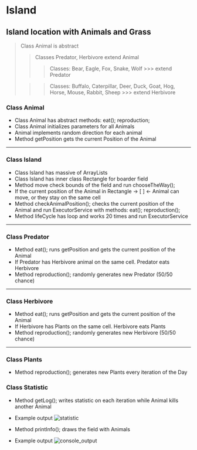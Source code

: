 # Island
## Island location with Animals and Grass

> Class Animal is abstract
>> Classes Predator, Herbivore extend Animal
>>> Classes: Bear, Eagle, Fox, Snake, Wolf >>> extend Predator
> 
>>> Classes: Buffalo, Caterpillar, Deer, Duck, Goat, Hog, Horse, Mouse, Rabbit, Sheep >>> extend Herbivore


### Class Animal
* Class Animal has abstract methods: eat(); reproduction;
* Class Animal initializes parameters for all Animals
* Animal implements random direction for each animal
* Method getPosition gets the current Position of the Animal
--------------------------------------------------------------------------------------------------------------
### Class Island
* Class Island has massive of ArrayLists
* Class Island has inner class Rectangle for boarder field
* Method move check bounds of the field and run chooseTheWay(); 
* If the current position of the Animal in Rectangle -> [ ] <- Animal can move, or they stay on the same cell
* Method checkAnimalPosition(); checks the current position of the Animal and run ExecutorService with methods: eat(); reproduction();
* Method lifeCycle has loop and works 20 times and run ExecutorService
--------------------------------------------------------------------------------------------------------------
### Class Predator
* Method eat(); runs getPosition and gets the current position of the Animal
* If Predator has Herbivore animal on the same cell. Predator eats Herbivore
* Method reproduction(); randomly generates new Predator (50/50 chance)
--------------------------------------------------------------------------------------------------------------
### Class Herbivore
* Method eat(); runs getPosition and gets the current position of the Animal
* If Herbivore has Plants on the same cell. Herbivore eats Plants
* Method reproduction(); randomly generates new Herbivore (50/50 chance)
--------------------------------------------------------------------------------------------------------------
### Class Plants 
* Method reproduction(); generates new Plants every iteration of the Day

### Class Statistic
* Method getLog(); writes statistic on each iteration while Animal kills another Animal
* Example output
  ![statistic](https://3.downloader.disk.yandex.ru/preview/9f56660f9d79b2e0324cb79988b6398a40c13161345714e0c22396991dd2b455/inf/iCmY46af0GzbdcnqEkofMmjswsRmzRznhQt_NC5basM74OXfIbD7IpphNhyt54cDwCeCnkI9--HFu4ogAmvOAw%3D%3D?uid=101874506&filename=eating.png&disposition=inline&hash=&limit=0&content_type=image%2Fpng&owner_uid=101874506&tknv=v2&size=1920x969)

* Method printInfo(); draws the field with Animals

* Example output
![console_output](https://2.downloader.disk.yandex.ru/preview/74914f477655098c116d10a8648b51862638acfa6afb011f30449800d75881f4/inf/TDY_HwcmkYORhISaYQGqwO6pVpeKiIY0NqW4keaB7kyZsmzE_O3QToIUeA9YGuOizNq_TZxx6aBuL9ERgzG5Aw%3D%3D?uid=101874506&filename=animal.png&disposition=inline&hash=&limit=0&content_type=image%2Fpng&owner_uid=101874506&tknv=v2&size=1920x969)

